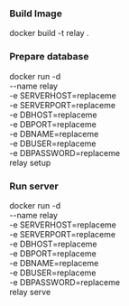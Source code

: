 ### Build Image
docker build -t relay .

### Prepare database
docker run -d \
--name relay \
-e SERVERHOST=replaceme \
-e SERVERPORT=replaceme \
-e DBHOST=replaceme \
-e DBPORT=replaceme \
-e DBNAME=replaceme \
-e DBUSER=replaceme \
-e DBPASSWORD=replaceme \
relay setup

### Run server
docker run -d \
--name relay \
-e SERVERHOST=replaceme \
-e SERVERPORT=replaceme \
-e DBHOST=replaceme \
-e DBPORT=replaceme \
-e DBNAME=replaceme \
-e DBUSER=replaceme \
-e DBPASSWORD=replaceme \
relay serve